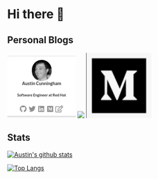 # Hi there 👋

<!--
**austincunningham/austincunningham** is a ✨ _special_ ✨ repository because its `README.md` (this file) appears on your GitHub profile.

Here are some ideas to get you started:

- 🔭 I’m currently working on ...
- 🌱 I’m currently learning ...
- 👯 I’m looking to collaborate on ...
- 🤔 I’m looking for help with ...
- 💬 Ask me about ...
- 📫 How to reach me: ...
- 😄 Pronouns: ...
- ⚡ Fun fact: ...
-->
## Personal Blogs
[![](blog.png)](https://austincunningham.ddns.net)
[![](https://cdn.changelog.com/uploads/icons/news_sources/V1/icon_small.png?v=63685250198)](https://dev.to/austincunningham)
[![](medium.png)](https://medium/austincunningham)

## Stats
[![Austin's github stats](https://github-readme-stats.vercel.app/api?username=austincunningham&layout=compact&show_icons=true&theme=onedark)](https://github.com/anuraghazra/github-readme-stats)

[![Top Langs](https://github-readme-stats.vercel.app/api/top-langs/?username=austincunningham&show_icons=true&theme=onedark)](https://github.com/anuraghazra/github-readme-stats)